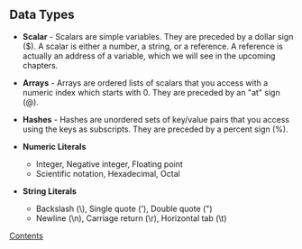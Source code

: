 ## Data Types

* **Scalar** - Scalars are simple variables. They are preceded by a dollar sign ($). A scalar is either a number, a string, or a reference. A reference is actually an address of a variable, which we will see in the upcoming chapters.

* **Arrays** - Arrays are ordered lists of scalars that you access with a numeric index which starts with 0. They are preceded by an "at" sign (@).

* **Hashes** - Hashes are unordered sets of key/value pairs that you access using the keys as subscripts. They are preceded by a percent sign (%).


* **Numeric Literals**
  - Integer, Negative integer, Floating point
  - Scientific notation, Hexadecimal, Octal

* **String Literals**
  - Backslash (\\), Single quote (\'), Double quote (\")
  - Newline (\n), Carriage return (\r), Horizontal tab (\t)

[Contents](https://github.com/sdonapar/perl_training)
